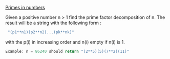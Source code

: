 [Primes in numbers](https://www.codewars.com/kata/54d512e62a5e54c96200019e)

Given a positive number n > 1 find the prime factor decomposition of n. The result will be a string with the following form :

```rust
 "(p1**n1)(p2**n2)...(pk**nk)"
```

with the p(i) in increasing order and n(i) empty if n(i) is 1.

```rust
Example: n = 86240 should return "(2**5)(5)(7**2)(11)"
```

